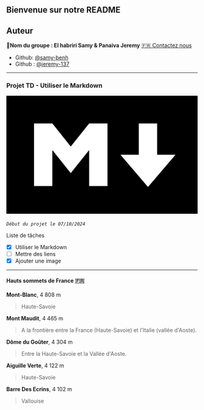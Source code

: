## Bienvenue sur notre README

## Auteur

👤**Nom du groupe : El habriri Samy & Panaiva Jeremy** [🇫🇷 Contactez nous](<samyel917@gmail.com.dev>)

* Github: [@samy-benh](https://github.com/samy-benh)
* Github : [@jeremy-137](https://github.com/jeremy-137)

***

### Projet TD - Utiliser le Markdown 

![left 50%](markdown.png?raw=true)

_`Début du projet le 07/10/2024`_

Liste de tâches
 - [x] Utiliser le Markdown
 - [ ] Mettre des liens 
 - [x] Ajouter une image

***

#### Hauts sommets de France 🇫🇷 
**Mont-Blanc**, 4 808 m
> Haute-Savoie

**Mont Maudit**, 4 465 m
> A la frontière entre la France (Haute-Savoie) et l'Italie (vallée d'Aoste).

**Dôme du Goûter**, 4 304 m
> Entre la Haute-Savoie et la Vallée d'Aoste. 

**Aiguille Verte**, 4 122 m
> Haute-Savoie

**Barre Des Ecrins**, 4 102 m 
> Vallouise




